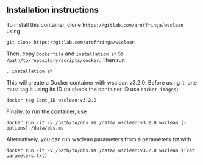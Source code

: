 ## Installation instructions
To install this container, clone `https://gitlab.com/aroffringa/wsclean` using

```
git clone https://gitlab.com/aroffringa/wsclean
```

Then, copy `Dockerfile` and `installation.sh` to `/path/to/repository/scripts/docker`. Then run 

```
. installation.sh
```

This will create a Docker container with wsclean v3.2.0. Before using it, one must tag it using its ID (to check the container ID use `docker images`):

``` 
docker tag Cont_ID wsclean:v3.2.0
```

Finally, to run the container, use

```
docker run -it -v /path/to/obs.ms:/data/ wsclean:v3.2.0 wsclean [-options] /data/obs.ms
```
Alternatively, you can run wsclean parameters from a parameters.txt with 

```
docker run -it -v /path/to/obs.ms:/data/ wsclean:v3.2.0 wsclean $(cat parameters.txt)
```

